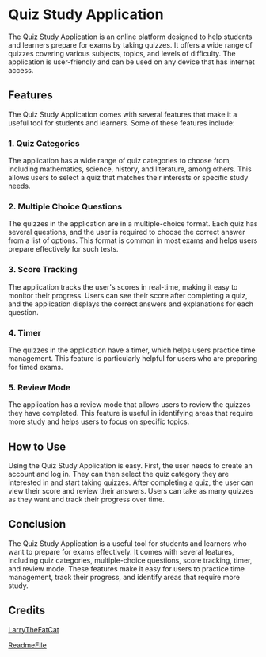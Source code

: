 # Quiz Study Application

The Quiz Study Application is an online platform designed to help students and learners prepare for exams by taking quizzes. It offers a wide range of quizzes covering various subjects, topics, and levels of difficulty. The application is user-friendly and can be used on any device that has internet access.

## Features

The Quiz Study Application comes with several features that make it a useful tool for students and learners. Some of these features include:

### 1. Quiz Categories

The application has a wide range of quiz categories to choose from, including mathematics, science, history, and literature, among others. This allows users to select a quiz that matches their interests or specific study needs.

### 2. Multiple Choice Questions

The quizzes in the application are in a multiple-choice format. Each quiz has several questions, and the user is required to choose the correct answer from a list of options. This format is common in most exams and helps users prepare effectively for such tests.

### 3. Score Tracking

The application tracks the user's scores in real-time, making it easy to monitor their progress. Users can see their score after completing a quiz, and the application displays the correct answers and explanations for each question.

### 4. Timer

The quizzes in the application have a timer, which helps users practice time management. This feature is particularly helpful for users who are preparing for timed exams.

### 5. Review Mode

The application has a review mode that allows users to review the quizzes they have completed. This feature is useful in identifying areas that require more study and helps users to focus on specific topics.

## How to Use

Using the Quiz Study Application is easy. First, the user needs to create an account and log in. They can then select the quiz category they are interested in and start taking quizzes. After completing a quiz, the user can view their score and review their answers. Users can take as many quizzes as they want and track their progress over time.

## Conclusion

The Quiz Study Application is a useful tool for students and learners who want to prepare for exams effectively. It comes with several features, including quiz categories, multiple-choice questions, score tracking, timer, and review mode. These features make it easy for users to practice time management, track their progress, and identify areas that require more study.


## Credits
[LarryTheFatCat](https://www.github.com/larrythefatcat)
<br>

[ReadmeFile](https://chat.openai.com/chat)